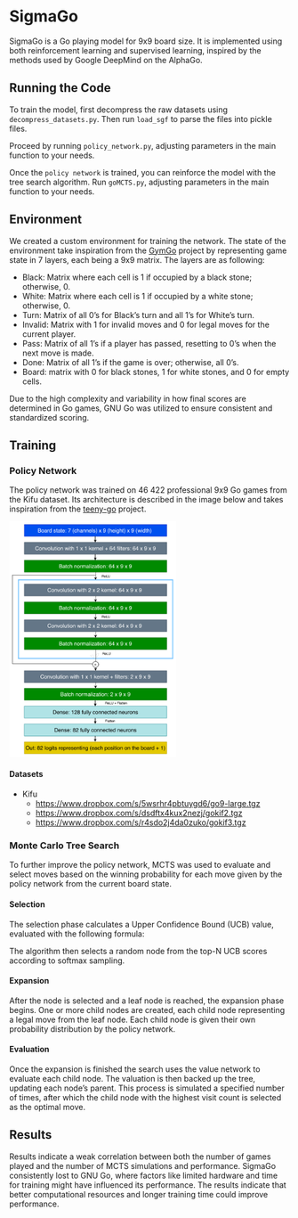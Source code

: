 # SigmaGo

SigmaGo is a Go playing model for 9x9 board size. It is implemented using both reinforcement learning and supervised learning, inspired by the methods used by Google DeepMind on the AlphaGo.


## Running the Code

To train the model, first decompress the raw datasets using `decompress_datasets.py`. Then run `load_sgf` to parse the files into pickle files.

Proceed by running `policy_network.py`, adjusting parameters in the main function to your needs.

Once the `policy network` is trained, you can reinforce the model with the tree search algorithm. Run `goMCTS.py`, adjusting parameters in the main function to your needs.

## Environment

We created a custom environment for training the network. The state of the environment take inspiration from the [GymGo](https://github.com/huangeddie/GymGo) project
by representing game state in 7 layers, each being a 9x9 matrix. The layers are as following:

- Black: Matrix where each cell is 1 if occupied by a black stone; otherwise, 0.
- White: Matrix where each cell is 1 if occupied by a white stone; otherwise, 0.
- Turn: Matrix of all 0’s for Black’s turn and all 1’s for White’s turn.
- Invalid: Matrix with 1 for invalid moves and 0 for legal moves for the current player.
- Pass: Matrix of all 1’s if a player has passed, resetting to 0’s when the next move
is made.
- Done: Matrix of all 1’s if the game is over; otherwise, all 0’s.
- Board: matrix with 0 for black stones, 1 for white stones, and 0 for empty cells.

Due to the high complexity and variability in how final scores are determined in Go games, GNU Go was utilized to ensure consistent and standardized scoring.

## Training

### Policy Network
The policy network was trained on 46 422 professional 9x9 Go games from the Kifu dataset. Its architecture is described in the image below and takes inspiration from the [teeny-go](https://github.com/Gregory-Eales/teeny-go) project.

<img src="policy-network-architecture.png"  width="300"/>


#### Datasets
- Kifu
    - https://www.dropbox.com/s/5wsrhr4pbtuygd6/go9-large.tgz
    - https://www.dropbox.com/s/dsdftx4kux2nezj/gokif2.tgz
    - https://www.dropbox.com/s/r4sdo2j4da0zuko/gokif3.tgz


### Monte Carlo Tree Search

To further improve the policy network, MCTS was used to evaluate and select moves based on the
winning probability for each move given by the policy network from the current board state.

#### Selection

The selection phase calculates a Upper Confidence Bound (UCB) value, evaluated with the following formula:

The algorithm then selects a random node from the top-N UCB scores according to softmax sampling.

#### Expansion

After the node is selected and a leaf node is reached, the expansion phase begins. One or more child nodes
are created, each child node representing a legal move from the leaf node. Each child node is given their own
probability distribution by the policy network.


#### Evaluation

Once the expansion is finished the search uses the value network to evaluate each child node. The valuation
is then backed up the tree, updating each node’s parent.
This process is simulated a specified number of times, after which the child node with the highest visit count
is selected as the optimal move.

## Results

Results indicate a weak correlation between both the number of games
played and the number of MCTS simulations and performance. SigmaGo consistently lost
to GNU Go, where factors like limited hardware and time for training might have influenced its
performance. The results indicate that better computational resources and longer training
time could improve performance.